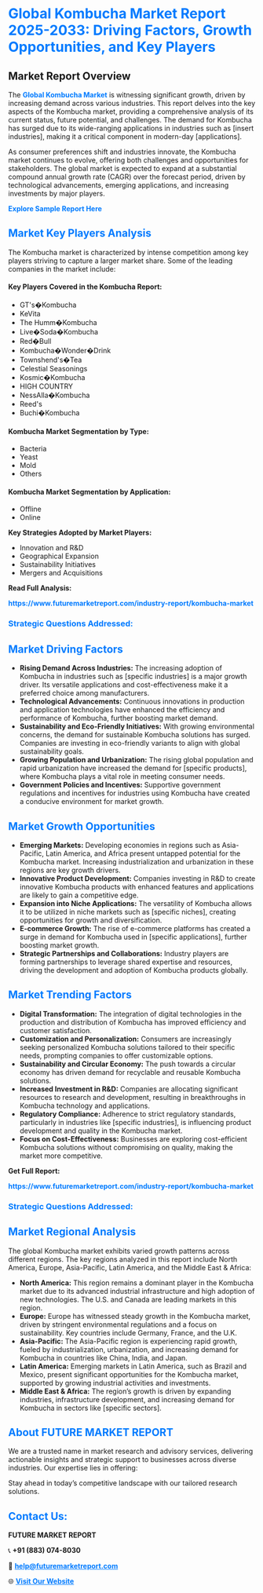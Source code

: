 <h1 style="color: #007BFF;">Global Kombucha Market Report 2025-2033: Driving Factors, Growth Opportunities, and Key Players</h1>

<section id="overview">
<h2>Market Report Overview</h2>
<p>The <a href="https://www.futuremarketreport.com/industry-report/kombucha-market" style="color: #007BFF; text-decoration: none;"><strong>Global Kombucha Market</strong></a> is witnessing significant growth, driven by increasing demand across various industries. This report delves into the key aspects of the Kombucha market, providing a comprehensive analysis of its current status, future potential, and challenges. The demand for Kombucha has surged due to its wide-ranging applications in industries such as [insert industries], making it a critical component in modern-day [applications].</p>
<p>As consumer preferences shift and industries innovate, the Kombucha market continues to evolve, offering both challenges and opportunities for stakeholders. The global market is expected to expand at a substantial compound annual growth rate (CAGR) over the forecast period, driven by technological advancements, emerging applications, and increasing investments by major players.</p>
</section>

<section id="overview">
<p><a href="https://www.futuremarketreport.com/request-sample/reportId=90743" style="color: #007BFF; text-decoration: none;"><strong>Explore Sample Report Here</strong></a></p>
</section>

<section id="key-players">
<h2 style="color: #007BFF;">Market Key Players Analysis</h2>
<p>The Kombucha market is characterized by intense competition among key players striving to capture a larger market share. Some of the leading companies in the market include:</p>
<h4>Key Players Covered in the Kombucha Report:</h4>
<ul><li>GT&#039;s�Kombucha</li><li>KeVita</li><li>The Humm�Kombucha</li><li>Live�Soda�Kombucha</li><li>Red�Bull</li><li>Kombucha�Wonder�Drink</li><li>Townshend&#039;s�Tea</li><li>Celestial Seasonings</li><li>Kosmic�Kombucha</li><li>HIGH COUNTRY</li><li>NessAlla�Kombucha</li><li>Reed&#039;s</li><li>Buchi�Kombucha</li></ul>
<h4>Kombucha Market Segmentation by Type:</h4>
<ul><li>Bacteria</li><li>Yeast</li><li>Mold</li><li>Others</li></ul>

<h4>Kombucha Market Segmentation by Application:</h4>
<ul><li>Offline</li><li>Online</li></ul>
<p><strong>Key Strategies Adopted by Market Players:</strong></p>
<ul>
<li>Innovation and R&D</li>
<li>Geographical Expansion</li>
<li>Sustainability Initiatives</li>
<li>Mergers and Acquisitions</li>
</ul>
</section>

<section>
<p><strong>Read Full Analysis: </strong></p><a href="https://www.futuremarketreport.com/industry-report/kombucha-market" style="color: #007BFF; text-decoration: none;"><strong>https://www.futuremarketreport.com/industry-report/kombucha-market</strong></a>
<h3 style="color: #007BFF;">Strategic Questions Addressed:</h3>
</section>

<section id="driving-factors">
<h2 style="color: #007BFF;">Market Driving Factors</h2>
<ul>
<li><strong>Rising Demand Across Industries:</strong> The increasing adoption of Kombucha in industries such as [specific industries] is a major growth driver. Its versatile applications and cost-effectiveness make it a preferred choice among manufacturers.</li>
<li><strong>Technological Advancements:</strong> Continuous innovations in production and application technologies have enhanced the efficiency and performance of Kombucha, further boosting market demand.</li>
<li><strong>Sustainability and Eco-Friendly Initiatives:</strong> With growing environmental concerns, the demand for sustainable Kombucha solutions has surged. Companies are investing in eco-friendly variants to align with global sustainability goals.</li>
<li><strong>Growing Population and Urbanization:</strong> The rising global population and rapid urbanization have increased the demand for [specific products], where Kombucha plays a vital role in meeting consumer needs.</li>
<li><strong>Government Policies and Incentives:</strong> Supportive government regulations and incentives for industries using Kombucha have created a conducive environment for market growth.</li>
</ul>
</section>

<section id="growth-opportunities">
<h2 style="color: #007BFF;">Market Growth Opportunities</h2>
<ul>
<li><strong>Emerging Markets:</strong> Developing economies in regions such as Asia-Pacific, Latin America, and Africa present untapped potential for the Kombucha market. Increasing industrialization and urbanization in these regions are key growth drivers.</li>
<li><strong>Innovative Product Development:</strong> Companies investing in R&D to create innovative Kombucha products with enhanced features and applications are likely to gain a competitive edge.</li>
<li><strong>Expansion into Niche Applications:</strong> The versatility of Kombucha allows it to be utilized in niche markets such as [specific niches], creating opportunities for growth and diversification.</li>
<li><strong>E-commerce Growth:</strong> The rise of e-commerce platforms has created a surge in demand for Kombucha used in [specific applications], further boosting market growth.</li>
<li><strong>Strategic Partnerships and Collaborations:</strong> Industry players are forming partnerships to leverage shared expertise and resources, driving the development and adoption of Kombucha products globally.</li>
</ul>
</section>

<section id="trending-factors">
<h2 style="color: #007BFF;">Market Trending Factors</h2>
<ul>
<li><strong>Digital Transformation:</strong> The integration of digital technologies in the production and distribution of Kombucha has improved efficiency and customer satisfaction.</li>
<li><strong>Customization and Personalization:</strong> Consumers are increasingly seeking personalized Kombucha solutions tailored to their specific needs, prompting companies to offer customizable options.</li>
<li><strong>Sustainability and Circular Economy:</strong> The push towards a circular economy has driven demand for recyclable and reusable Kombucha solutions.</li>
<li><strong>Increased Investment in R&D:</strong> Companies are allocating significant resources to research and development, resulting in breakthroughs in Kombucha technology and applications.</li>
<li><strong>Regulatory Compliance:</strong> Adherence to strict regulatory standards, particularly in industries like [specific industries], is influencing product development and quality in the Kombucha market.</li>
<li><strong>Focus on Cost-Effectiveness:</strong> Businesses are exploring cost-efficient Kombucha solutions without compromising on quality, making the market more competitive.</li>
</ul>
</section>

<section>
<p><strong>Get Full Report: </strong></p><a href="https://www.futuremarketreport.com/industry-report/kombucha-market" style="color: #007BFF; text-decoration: none;"><strong>https://www.futuremarketreport.com/industry-report/kombucha-market</strong></a>
<h3 style="color: #007BFF;">Strategic Questions Addressed:</h3>
</section>


<section id="regional-analysis">
<h2 style="color: #007BFF;">Market Regional Analysis</h2>
<p>The global Kombucha market exhibits varied growth patterns across different regions. The key regions analyzed in this report include North America, Europe, Asia-Pacific, Latin America, and the Middle East & Africa:</p>
<ul>
<li><strong>North America:</strong> This region remains a dominant player in the Kombucha market due to its advanced industrial infrastructure and high adoption of new technologies. The U.S. and Canada are leading markets in this region.</li>
<li><strong>Europe:</strong> Europe has witnessed steady growth in the Kombucha market, driven by stringent environmental regulations and a focus on sustainability. Key countries include Germany, France, and the U.K.</li>
<li><strong>Asia-Pacific:</strong> The Asia-Pacific region is experiencing rapid growth, fueled by industrialization, urbanization, and increasing demand for Kombucha in countries like China, India, and Japan.</li>
<li><strong>Latin America:</strong> Emerging markets in Latin America, such as Brazil and Mexico, present significant opportunities for the Kombucha market, supported by growing industrial activities and investments.</li>
<li><strong>Middle East & Africa:</strong> The region’s growth is driven by expanding industries, infrastructure development, and increasing demand for Kombucha in sectors like [specific sectors].</li>
</ul>
</section>

<footer>
<h2 style="color: #007BFF;">About FUTURE MARKET REPORT</h2>
<p>We are a trusted name in market research and advisory services, delivering actionable insights and strategic support to businesses across diverse industries. Our expertise lies in offering:</p>

<p>Stay ahead in today’s competitive landscape with our tailored research solutions.</p>

<h2 style="color: #007BFF;">Contact Us:</h2>
<p><strong>FUTURE MARKET REPORT</strong></p>
<p>📞 <strong>+91 (883) 074-8030</strong></p>
<p>📧 <strong><a href="mailto:help@futuremarketreport.com" style="color: #007BFF;">help@futuremarketreport.com</a></strong></p>
<p>🌐 <strong><a href="https://www.futuremarketreport.com/" style="color: #007BFF;">Visit Our Website</a></strong></p>
</footer>